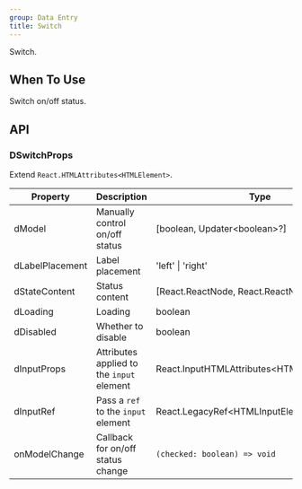 ```yaml
---
group: Data Entry
title: Switch
---
```


Switch.

## When To Use

Switch on/off status.

## API

### DSwitchProps

Extend `React.HTMLAttributes<HTMLElement>`.

<!-- prettier-ignore-start -->
| Property | Description | Type | Default | 
| --- | --- | --- | --- | 
| dModel | Manually control on/off status | [boolean, Updater\<boolean\>?] | - |
| dLabelPlacement | Label placement | 'left' \| 'right' | 'right' |
| dStateContent | Status content | [React.ReactNode, React.ReactNode] | - |
| dLoading | Loading | boolean | false |
| dDisabled | Whether to disable | boolean | false |
| dInputProps | Attributes applied to the `input` element | React.InputHTMLAttributes\<HTMLInputElement\>  | - |
| dInputRef | Pass a `ref` to the `input` element | React.LegacyRef\<HTMLInputElement\>  | - |
| onModelChange | Callback for on/off status change | `(checked: boolean) => void` | - |
<!-- prettier-ignore-end -->
